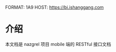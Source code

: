FORMAT: 1A9
HOST: https://bi.ishanggang.com

# 介绍

本文档是 nazgrel 项目 mobile 端的 RESTful 接口文档

<!-- include(intro.md) -->
<!-- include(guide.md) -->

<!-- include(api/mobile/ping.md) -->
<!-- include(api/mobile/auth.md) -->
